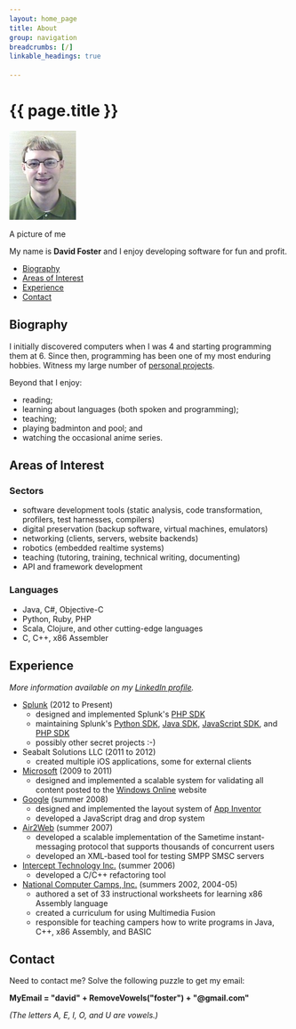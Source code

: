 ```yaml
---
layout: home_page
title: About
group: navigation
breadcrumbs: [/]
linkable_headings: true

---
```

<h1>{{ page.title }}</h1>

<div class="image-box">
  <img src="portrait.jpg" width="120" height="160" />
  <p>A picture of me</p>
</div>

My name is **David Foster** and I enjoy developing software for fun and profit.

<div class="toc">
  <ul>
    <li><a href="#biography">Biography</a></li>
    <li><a href="#objectives">Areas of Interest</a></li>
    <li><a href="#experience">Experience</a></li>
    <li><a href="#contact">Contact</a></li>
  </ul>
</div>

<h2 id="biography">Biography</h2>

I initially discovered computers when I was 4 and starting programming them at 6.
Since then, programming has been one of my most enduring hobbies.
Witness my large number of [personal projects](/projects/).

Beyond that I enjoy:

* reading;
* learning about languages (both spoken and programming);
* teaching;
* playing badminton and pool; and
* watching the occasional anime series.

<h2 id="objectives">Areas of Interest</h2>

### Sectors

* software development tools (static analysis, code transformation, profilers, test harnesses, compilers)
* digital preservation (backup software, virtual machines, emulators)
* networking (clients, servers, website backends)
* robotics (embedded realtime systems)
* teaching (tutoring, training, technical writing, documenting)
* API and framework development

### Languages

* Java, C#, Objective-C
* Python, Ruby, PHP
* Scala, Clojure, and other cutting-edge languages
* C, C++, x86 Assembler

<h2 id="experience">Experience</h2>

*More information available on my [LinkedIn profile].*

* [Splunk] (2012 to Present)
    * designed and implemented Splunk's [PHP SDK][PhpSdk]
    * maintaining Splunk's [Python SDK][PySdk], [Java SDK][JavaSdk],
      [JavaScript SDK][JsSdk], and [PHP SDK][PhpSdk]
    * possibly other secret projects :-)
* Seabalt Solutions LLC (2011 to 2012)
    * created multiple iOS applications, some for external clients
* [Microsoft] (2009 to 2011)
    * designed and implemented a scalable system for validating all content
      posted to the [Windows Online] website
* [Google] (summer 2008)
    * designed and implemented the layout system of [App Inventor]
    * developed a JavaScript drag and drop system
* [Air2Web] (summer 2007)
    * developed a scalable implementation of the Sametime instant-messaging protocol that supports thousands of concurrent users
    * developed an XML-based tool for testing SMPP SMSC servers
* [Intercept Technology Inc.] (summer 2006)
    * developed a C/C++ refactoring tool
* [National Computer Camps, Inc.] (summers 2002, 2004-05)
    * authored a set of 33 instructional worksheets for learning x86 Assembly language
    * created a curriculum for using Multimedia Fusion
    * responsible for teaching campers how to write programs in Java, C++, x86 Assembly, and BASIC

[LinkedIn profile]: http://www.linkedin.com/pub/david-foster/6/4b1/b6b/
[Splunk]: http://www.splunk.com/
[PhpSdk]: https://github.com/splunk/splunk-sdk-php
[PySDK]: https://github.com/splunk/splunk-sdk-python
[JavaSdk]: https://github.com/splunk/splunk-sdk-java
[JsSdk]: https://github.com/splunk/splunk-sdk-javascript
[Microsoft]: http://www.microsoft.com/
[Windows Online]: http://windows.microsoft.com/
[Google]: http://www.google.com/
[App Inventor]: http://appinventor.mit.edu
[Air2Web]: http://www.air2web.com/
[Intercept Technology Inc.]: http://www.intercept.com/
[National Computer Camps, Inc.]: http://nccamp.com/

<h2 id="contact">Contact</h2>

Need to contact me? Solve the following puzzle to get my email:

**MyEmail = "david" + RemoveVowels("foster") + "@gmail.com"**

*(The letters A, E, I, O, and U are vowels.)*
